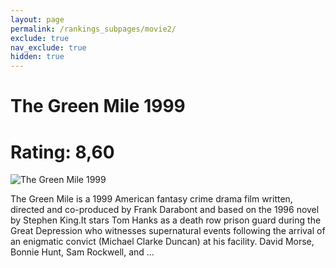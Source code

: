 ```yaml
---
layout: page
permalink: /rankings_subpages/movie2/
exclude: true
nav_exclude: true
hidden: true
---
```

    
# The Green Mile 1999
# Rating: 8,60
![The Green Mile 1999](https://fwcdn.pl/fpo/08/62/862/7517878_1.7.webp)


The Green Mile is a 1999 American fantasy crime drama film written, directed and co-produced by Frank Darabont and based on the 1996 novel by Stephen King.It stars Tom Hanks as a death row prison guard during the Great Depression who witnesses supernatural events following the arrival of an enigmatic convict (Michael Clarke Duncan) at his facility. David Morse, Bonnie Hunt, Sam Rockwell, and ...
